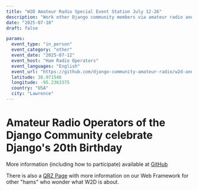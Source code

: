 ```yaml
---
title: "W2D Amateur Radio Special Event Station July 12-26"
description: "Work other Django community members via amateur radio and celebrate Django's 20th Birthday"
date: "2025-07-10"
draft: false

params:
  event_type: "in_person"
  event_category: "other"
  event_date: "2025-07-12"
  event_host: "Ham Radio Operators"
  event_languages: "English"
  event_url: "https://github.com/django-community-amateur-radio/w2d-announcement/blob/main/README.md"
  latitude: 38.971546
  longitude: -95.2363375
  country: "USA"
  city: "Lawrence"
---
```


# Amateur Radio Operators of the Django Community celebrate Django's 20th Birthday

More information (including how to participate) available at [GitHub](https://github.com/django-community-amateur-radio/w2d-announcement/blob/main/README.md)

There is also a [QRZ Page](https://www.qrz.com/db/W2D) with more information on our Web Framework for other "hams" who wonder what W2D is about.
